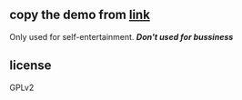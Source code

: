 ## copy the demo from [link](https://huggingface.co/spaces/skytnt/moe-japanese-tts/tree/main)
Only used for self-entertainment.
***Don't used for bussiness***

## license 
GPLv2